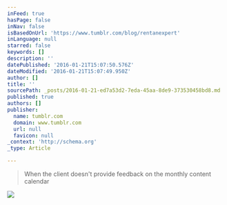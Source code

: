 ```yaml
---
inFeed: true
hasPage: false
inNav: false
isBasedOnUrl: 'https://www.tumblr.com/blog/rentanexpert'
inLanguage: null
starred: false
keywords: []
description: ''
datePublished: '2016-01-21T15:07:50.576Z'
dateModified: '2016-01-21T15:07:49.950Z'
author: []
title: ''
sourcePath: _posts/2016-01-21-ed7a53d2-7eda-45aa-8de9-373530458bd8.md
published: true
authors: []
publisher:
  name: tumblr.com
  domain: www.tumblr.com
  url: null
  favicon: null
_context: 'http://schema.org'
_type: Article

---
```

> When the client doesn't provide feedback on the monthly content calendar

![](https://s3-us-west-2.amazonaws.com/the-grid-img/p/a818b0012fbcfca1120217486071b77b85f42cbd.gif)